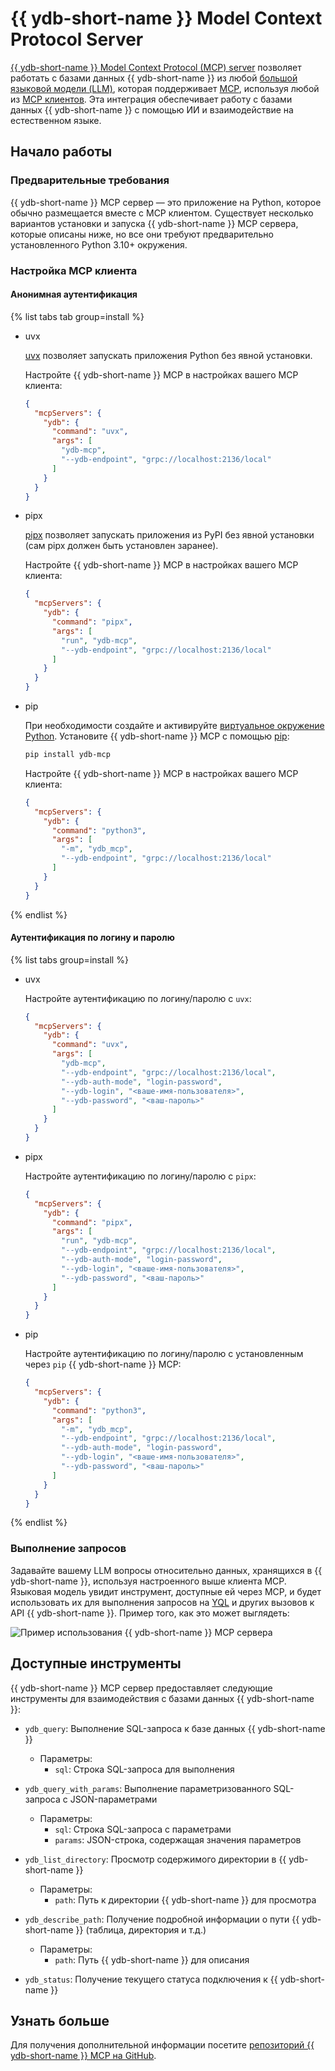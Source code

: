 # {{ ydb-short-name }} Model Context Protocol Server

[{{ ydb-short-name }} Model Context Protocol (MCP) server](https://github.com/ydb-platform/ydb-mcp) позволяет работать с базами данных {{ ydb-short-name }} из любой [большой языковой модели (LLM)](https://ru.wikipedia.org/wiki/Большая_языковая_модель), которая поддерживает [MCP](https://github.com/modelcontextprotocol/servers), используя любой из [MCP клиентов](https://modelcontextprotocol.io/clients). Эта интеграция обеспечивает работу с базами данных {{ ydb-short-name }} с помощью ИИ и взаимодействие на естественном языке.

## Начало работы

### Предварительные требования

{{ ydb-short-name }} MCP сервер — это приложение на Python, которое обычно размещается вместе с MCP клиентом. Существует несколько вариантов установки и запуска {{ ydb-short-name }} MCP сервера, которые описаны ниже, но все они требуют предварительно установленного Python 3.10+ окружения.

### Настройка MCP клиента

#### Анонимная аутентификация

{% list tabs tab group=install %}

- uvx

  [uvx](https://docs.astral.sh/uv/guides/tools/) позволяет запускать приложения Python без явной установки.

  Настройте {{ ydb-short-name }} MCP в настройках вашего MCP клиента:

  ```json
  {
    "mcpServers": {
      "ydb": {
        "command": "uvx",
        "args": [
          "ydb-mcp",
          "--ydb-endpoint", "grpc://localhost:2136/local"
        ]
      }
    }
  }
  ```

- pipx

  [pipx](https://pipx.pypa.io/stable/installation/) позволяет запускать приложения из PyPI без явной установки (сам pipx должен быть установлен заранее).

  Настройте {{ ydb-short-name }} MCP в настройках вашего MCP клиента:

  ```json
  {
    "mcpServers": {
      "ydb": {
        "command": "pipx",
        "args": [
          "run", "ydb-mcp",
          "--ydb-endpoint", "grpc://localhost:2136/local"
        ]
      }
    }
  }
  ```

- pip

  При необходимости создайте и активируйте [виртуальное окружение Python](https://docs.python.org/3/library/venv.html). Установите {{ ydb-short-name }} MCP с помощью [pip](https://pypi.org/project/pip/):

  ```bash
  pip install ydb-mcp
  ```

  Настройте {{ ydb-short-name }} MCP в настройках вашего MCP клиента:

  ```json
  {
    "mcpServers": {
      "ydb": {
        "command": "python3",
        "args": [
          "-m", "ydb_mcp",
          "--ydb-endpoint", "grpc://localhost:2136/local"
        ]
      }
    }
  }
  ```

{% endlist %}

#### Аутентификация по логину и паролю

{% list tabs group=install %}

- uvx

  Настройте аутентификацию по логину/паролю с `uvx`:

  ```json
  {
    "mcpServers": {
      "ydb": {
        "command": "uvx",
        "args": [
          "ydb-mcp",
          "--ydb-endpoint", "grpc://localhost:2136/local",
          "--ydb-auth-mode", "login-password",
          "--ydb-login", "<ваше-имя-пользователя>",
          "--ydb-password", "<ваш-пароль>"
        ]
      }
    }
  }
  ```

- pipx

  Настройте аутентификацию по логину/паролю с `pipx`:

  ```json
  {
    "mcpServers": {
      "ydb": {
        "command": "pipx",
        "args": [
          "run", "ydb-mcp",
          "--ydb-endpoint", "grpc://localhost:2136/local",
          "--ydb-auth-mode", "login-password",
          "--ydb-login", "<ваше-имя-пользователя>",
          "--ydb-password", "<ваш-пароль>"
        ]
      }
    }
  }
  ```

- pip

  Настройте аутентификацию по логину/паролю с установленным через `pip` {{ ydb-short-name }} MCP:

  ```json
  {
    "mcpServers": {
      "ydb": {
        "command": "python3",
        "args": [
          "-m", "ydb_mcp",
          "--ydb-endpoint", "grpc://localhost:2136/local",
          "--ydb-auth-mode", "login-password",
          "--ydb-login", "<ваше-имя-пользователя>",
          "--ydb-password", "<ваш-пароль>"
        ]
      }
    }
  }
  ```

{% endlist %}

### Выполнение запросов

Задавайте вашему LLM вопросы относительно данных, хранящихся в {{ ydb-short-name }}, используя настроенного выше клиента MCP. Языковая модель увидит инструмент, доступные ей через MCP, и будет использовать их для выполнения запросов на [YQL](../../../yql/reference/index.md) и других вызовов к API {{ ydb-short-name }}. Пример того, как это может выглядеть:

![Пример использования {{ ydb-short-name }} MCP сервера](_assets/example-usage.png)

## Доступные инструменты

{{ ydb-short-name }} MCP сервер предоставляет следующие инструменты для взаимодействия с базами данных {{ ydb-short-name }}:

* `ydb_query`: Выполнение SQL-запроса к базе данных {{ ydb-short-name }}
  * Параметры:
    * `sql`: Строка SQL-запроса для выполнения

* `ydb_query_with_params`: Выполнение параметризованного SQL-запроса с JSON-параметрами
  * Параметры:
    * `sql`: Строка SQL-запроса с параметрами
    * `params`: JSON-строка, содержащая значения параметров

* `ydb_list_directory`: Просмотр содержимого директории в {{ ydb-short-name }}
  * Параметры:
    * `path`: Путь к директории {{ ydb-short-name }} для просмотра

* `ydb_describe_path`: Получение подробной информации о пути {{ ydb-short-name }} (таблица, директория и т.д.)
  * Параметры:
    * `path`: Путь {{ ydb-short-name }} для описания

* `ydb_status`: Получение текущего статуса подключения к {{ ydb-short-name }}

## Узнать больше

Для получения дополнительной информации посетите [репозиторий {{ ydb-short-name }} MCP на GitHub](https://github.com/ydb-platform/ydb-mcp).